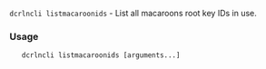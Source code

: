 `dcrlncli listmacaroonids` - List all macaroons root key IDs in use.

### Usage

```
   dcrlncli listmacaroonids [arguments...]
```
